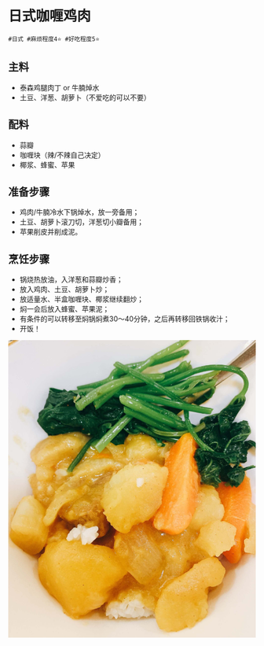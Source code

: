 # 日式咖喱鸡肉

```
#日式 #麻烦程度4⭐️ #好吃程度5⭐️
```

## 主料

- 泰森鸡腿肉丁 or 牛腩焯水
- 土豆、洋葱、胡萝卜（不爱吃的可以不要）

## 配料

- 蒜瓣
- 咖喱块（辣/不辣自己决定）
- 椰浆、蜂蜜、苹果

## 准备步骤

- 鸡肉/牛腩冷水下锅焯水，放一旁备用；
- 土豆、胡萝卜滚刀切，洋葱切小瓣备用；
- 苹果削皮并削成泥。

## 烹饪步骤

- 锅烧热放油，入洋葱和蒜瓣炒香；
- 放入鸡肉、土豆、胡萝卜炒；
- 放适量水、半盒咖喱块、椰浆继续翻炒；
- 焖一会后放入蜂蜜、苹果泥；
- 有条件的可以转移至焖锅焖煮30～40分钟，之后再转移回铁锅收汁；
- 开饭！

![](../_images/gali.jpg ':loading=lazy')
